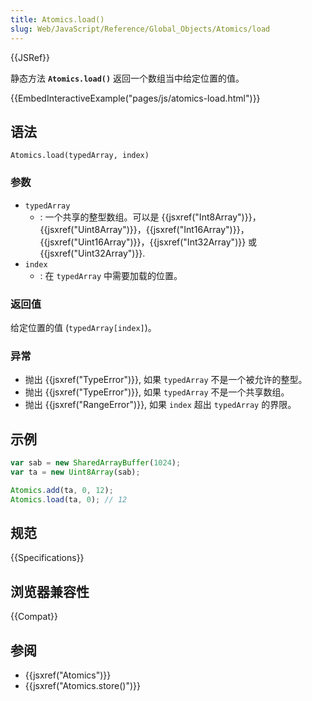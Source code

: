 ```yaml
---
title: Atomics.load()
slug: Web/JavaScript/Reference/Global_Objects/Atomics/load
---
```


{{JSRef}}

静态方法 **`Atomics.load()`** 返回一个数组当中给定位置的值。

{{EmbedInteractiveExample("pages/js/atomics-load.html")}}

## 语法

```plain
Atomics.load(typedArray, index)
```

### 参数

- `typedArray`
  - : 一个共享的整型数组。可以是 {{jsxref("Int8Array")}}，{{jsxref("Uint8Array")}}，{{jsxref("Int16Array")}}，{{jsxref("Uint16Array")}}，{{jsxref("Int32Array")}} 或 {{jsxref("Uint32Array")}}.
- `index`
  - : 在 `typedArray` 中需要加载的位置。

### 返回值

给定位置的值 (`typedArray[index]`)。

### 异常

- 抛出 {{jsxref("TypeError")}}, 如果 `typedArray` 不是一个被允许的整型。
- 抛出 {{jsxref("TypeError")}}, 如果 `typedArray` 不是一个共享数组。
- 抛出 {{jsxref("RangeError")}}, 如果 `index` 超出 `typedArray` 的界限。

## 示例

```js
var sab = new SharedArrayBuffer(1024);
var ta = new Uint8Array(sab);

Atomics.add(ta, 0, 12);
Atomics.load(ta, 0); // 12
```

## 规范

{{Specifications}}

## 浏览器兼容性

{{Compat}}

## 参阅

- {{jsxref("Atomics")}}
- {{jsxref("Atomics.store()")}}
